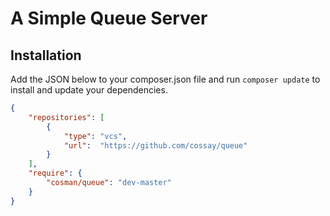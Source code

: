 # A Simple Queue Server

## Installation
Add the JSON below to your composer.json file and run ```composer update``` to install and update your dependencies.
```json
{
    "repositories": [
        {
            "type": "vcs",
            "url":  "https://github.com/cossay/queue"
        }
    ],
    "require": {
        "cosman/queue": "dev-master"
    }
}

```

